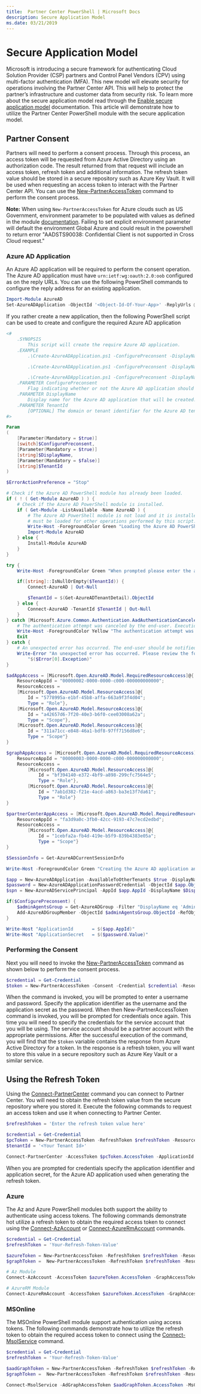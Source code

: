 ```yaml
---
title:  Partner Center PowerShell | Microsoft Docs
description: Secure Application Model
ms.date: 03/21/2019
---
```


# Secure Application Model

Microsoft is introducing a secure framework for authenticating Cloud Solution Provider (CSP) partners and Control Panel Vendors (CPV) using multi-factor authentication (MFA). This new model will elevate security for operations involving the Partner Center API. This will help to protect the partner’s infrastructure and customer data from security risk. To learn more about the secure application model read through the [Enable secure application model](https://docs.microsoft.com/partner-center/develop/enable-secure-app-model) documentation. This article will demonstrate how to utilize the Partner Center PowerShell module with the secure application model.

## Partner Consent

Partners will need to perform a consent process. Through this process, an access token will be requested from Azure Active Directory using an authorization code. The result returned from that request will include an access token, refresh token and additional information. The refresh token value should be stored in a secure repository such as Azure Key Vault. It will be used when requesting an access token to interact with the Partner Center API. You can use the [New-PartnerAccessToken](https://docs.microsoft.com/powershell/module/partnercenter/new-partneraccesstoken) command to perform the consent process.

**Note:** When using `New-PartnerAccessToken` for Azure clouds such as US Government, environment parameter to be populated with values as defined in the module [documentation](https://docs.microsoft.com/en-us/powershell/module/partnercenter/new-partneraccesstoken?view=partnercenterps-1.5).  Failing to set explicit environment parameter will default the environment Global Azure and could result in the powershell to return error "AADSTS90038: Confidential Client is not supported in Cross Cloud request." 

### Azure AD Application

An Azure AD application will be required to perform the consent operation. The Azure AD application must have `urn:ietf:wg:oauth:2.0:oob` configured as on the reply URLs. You can use the following PowerShell commands to configure the reply address for an existing application.

```powershell
Import-Module AzureAD
Set-AzureADApplication -ObjectId '<Object-Id-Of-Your-App>' -ReplyUrls @("urn:ietf:wg:oauth:2.0:oob")
```

If you rather create a new application, then the following PowerShell script can be used to create and configure the required Azure AD application

```powershell
<#
    .SYNOPSIS
        This script will create the require Azure AD application.
    .EXAMPLE
        .\Create-AzureADApplication.ps1 -ConfigurePreconsent -DisplayName "Partner Center Web App"

        .\Create-AzureADApplication.ps1 -ConfigurePreconsent -DisplayName "Partner Center Web App" -TenantId eb210c1e-b697-4c06-b4e3-8b104c226b9a

        .\Create-AzureADApplication.ps1 -ConfigurePreconsent -DisplayName "Partner Center Web App" -TenantId tenant01.onmicrosoft.com
    .PARAMETER ConfigurePreconsent
        Flag indicating whether or not the Azure AD application should be configured for preconsent.
    .PARAMETER DisplayName
        Display name for the Azure AD application that will be created.
    .PARAMETER TenantId
        [OPTIONAL] The domain or tenant identifier for the Azure AD tenant that should be utilized to create the various resources.
#>

Param
(
    [Parameter(Mandatory = $true)]
    [switch]$ConfigurePreconsent,
    [Parameter(Mandatory = $true)]
    [string]$DisplayName,
    [Parameter(Mandatory = $false)]
    [string]$TenantId
)

$ErrorActionPreference = "Stop"

# Check if the Azure AD PowerShell module has already been loaded.
if ( ! ( Get-Module AzureAD ) ) {
    # Check if the Azure AD PowerShell module is installed.
    if ( Get-Module -ListAvailable -Name AzureAD ) {
        # The Azure AD PowerShell module is not load and it is installed. This module
        # must be loaded for other operations performed by this script.
        Write-Host -ForegroundColor Green "Loading the Azure AD PowerShell module..."
        Import-Module AzureAD
    } else {
        Install-Module AzureAD
    }
}

try {
    Write-Host -ForegroundColor Green "When prompted please enter the appropriate credentials..."

    if([string]::IsNullOrEmpty($TenantId)) {
        Connect-AzureAD | Out-Null

        $TenantId = $(Get-AzureADTenantDetail).ObjectId
    } else {
        Connect-AzureAD -TenantId $TenantId | Out-Null
    }
} catch [Microsoft.Azure.Common.Authentication.AadAuthenticationCanceledException] {
    # The authentication attempt was canceled by the end-user. Execution of the script should be halted.
    Write-Host -ForegroundColor Yellow "The authentication attempt was canceled. Execution of the script will be halted..."
    Exit
} catch {
    # An unexpected error has occurred. The end-user should be notified so that the appropriate action can be taken.
    Write-Error "An unexpected error has occurred. Please review the following error message and try again." `
        "$($Error[0].Exception)"
}

$adAppAccess = [Microsoft.Open.AzureAD.Model.RequiredResourceAccess]@{
    ResourceAppId = "00000002-0000-0000-c000-000000000000";
    ResourceAccess =
    [Microsoft.Open.AzureAD.Model.ResourceAccess]@{
        Id = "5778995a-e1bf-45b8-affa-663a9f3f4d04";
        Type = "Role"},
    [Microsoft.Open.AzureAD.Model.ResourceAccess]@{
        Id = "a42657d6-7f20-40e3-b6f0-cee03008a62a";
        Type = "Scope"},
    [Microsoft.Open.AzureAD.Model.ResourceAccess]@{
        Id = "311a71cc-e848-46a1-bdf8-97ff7156d8e6";
        Type = "Scope"}
}

$graphAppAccess = [Microsoft.Open.AzureAD.Model.RequiredResourceAccess]@{
    ResourceAppId = "00000003-0000-0000-c000-000000000000";
    ResourceAccess =
        [Microsoft.Open.AzureAD.Model.ResourceAccess]@{
            Id = "bf394140-e372-4bf9-a898-299cfc7564e5";
            Type = "Role"},
        [Microsoft.Open.AzureAD.Model.ResourceAccess]@{
            Id = "7ab1d382-f21e-4acd-a863-ba3e13f7da61";
            Type = "Role"}
}

$partnerCenterAppAccess = [Microsoft.Open.AzureAD.Model.RequiredResourceAccess]@{
    ResourceAppId = "fa3d9a0c-3fb0-42cc-9193-47c7ecd2edbd";
    ResourceAccess =
        [Microsoft.Open.AzureAD.Model.ResourceAccess]@{
            Id = "1cebfa2a-fb4d-419e-b5f9-839b4383e05a";
            Type = "Scope"}
}

$SessionInfo = Get-AzureADCurrentSessionInfo

Write-Host -ForegroundColor Green "Creating the Azure AD application and related resources..."

$app = New-AzureADApplication -AvailableToOtherTenants $true -DisplayName $DisplayName -IdentifierUris "https://$($SessionInfo.TenantDomain)/$((New-Guid).ToString())" -RequiredResourceAccess $adAppAccess, $graphAppAccess, $partnerCenterAppAccess -ReplyUrls @("urn:ietf:wg:oauth:2.0:oob")
$password = New-AzureADApplicationPasswordCredential -ObjectId $app.ObjectId
$spn = New-AzureADServicePrincipal -AppId $app.AppId -DisplayName $DisplayName

if($ConfigurePreconsent) {
    $adminAgentsGroup = Get-AzureADGroup -Filter "DisplayName eq 'AdminAgents'"
    Add-AzureADGroupMember -ObjectId $adminAgentsGroup.ObjectId -RefObjectId $spn.ObjectId
}

Write-Host "ApplicationId       = $($app.AppId)"
Write-Host "ApplicationSecret   = $($password.Value)"
```

### Performing the Consent

Next you will need to invoke the [New-PartnerAccessToken](https://docs.microsoft.com/powershell/module/partnercenter/new-partneraccesstoken) command as shown below to perform the consent process.

```powershell
$credential = Get-Credential
$token = New-PartnerAccessToken -Consent -Credential $credential -Resource https://api.partnercenter.microsoft.com -TenantId '<Your Tenant Id>'
```

When the command is invoked, you will be prompted to enter a username and password. Specify the application identifier as the username and the application secret as the password. When then New-PartnerAccessToken command is invoked, you will be prompted for credentials once again. This time you will need to specify the credentials for the service account that you will be using. The service account should be a partner account with the appropriate permissions. After the successful execution of the command, you will find that the `$token` variable contains the response from Azure Active Directory for a token. In the response is a refresh token, you will want to store this value in a secure repository such as Azure Key Vault or a similar service.

## Using the Refresh Token

Using the [Connect-PartnerCenter](https://docs.microsoft.com/powershell/module/partnercenter/connect-partnercenter) command you can connect to Partner Center. You will need to obtain the refresh token value from the secure repository where you stored it. Execute the following commands to request an access token and use it when connecting to Partner Center.

```powershell
$refreshToken = 'Enter the refresh token value here'

$credential = Get-Credential
$pcToken = New-PartnerAccessToken -RefreshToken $refreshToken -Resource https://api.partnercenter.microsoft.com -Credential $credential
$tenantId = '<Your Tenant Id>'

Connect-PartnerCenter -AccessToken $pcToken.AccessToken -ApplicationId $appId -TenantId $tenantId
```

When you are prompted for credentials specify the application identifier and application secret, for the Azure AD application used when generating the refresh token.

### Azure

The Az and Azure PowerShell modules both support the ability to authenticate using access tokens. The following commands demonstrate hot utilize a refresh token to obtain the required access token to connect using the [Connect-AzAccount](https://docs.microsoft.com/powershell/module/az.accounts/connect-azaccount) or [Connect-AzureRmAccount](https://docs.microsoft.com/powershell/module/azurerm.profile/connect-azurermaccount) commands.

```powershell
$credential = Get-Credential
$refreshToken = 'Your-Refresh-Token-Value'

$azureToken = New-PartnerAccessToken -RefreshToken $refreshToken -Resource https://management.azure.com/ -Credential $credential
$graphToken =  New-PartnerAccessToken -RefreshToken $refreshToken -Resource https://graph.microsoft.com -Credential $credential

# Az Module
Connect-AzAccount -AccessToken $azureToken.AccessToken -GraphAccessToken $graphToken.AccessToken -TenantId '<TenantId>'

# AzureRM Module
Connect-AzureRmAccount -AccessToken $azureToken.AccessToken -GraphAccessToken $graphToken.AccessToken -TenantId '<TenantId>'
```

### MSOnline

The MSOnline PowerShell module support authentication using access tokens. The following commands demonstrate how to utilize the refresh token to obtain the required access token to connect using the [Connect-MsolService](https://docs.microsoft.com/powershell/module/msonline/connect-msolservice) command.

```powershell
$credential = Get-Credential
$refreshToken = 'Your-Refresh-Token-Value'

$aadGraphToken = New-PartnerAccessToken -RefreshToken $refreshToken -Resource https://graph.windows.net -Credential $credential
$graphToken =  New-PartnerAccessToken -RefreshToken $refreshToken -Resource https://graph.microsoft.com -Credential $credential

Connect-MsolService -AdGraphAccessToken $aadGraphToken.AccessToken -MsGraphAccessToken $graphToken.AccessToken
```
